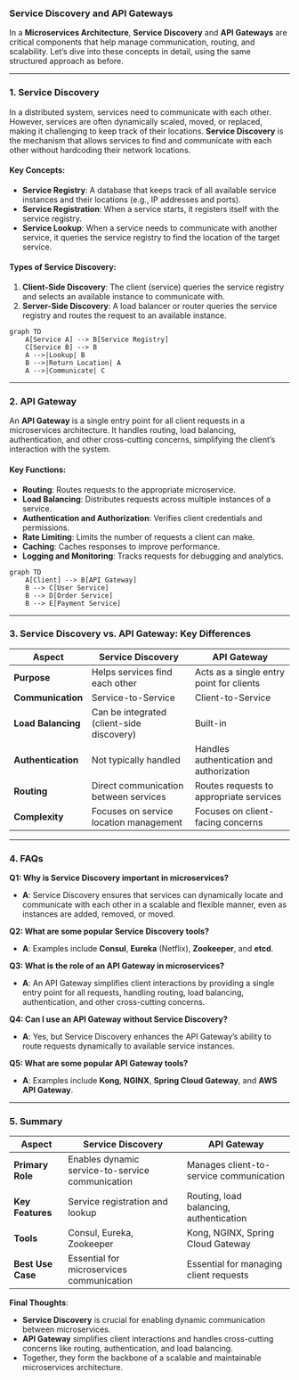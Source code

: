 ### Service Discovery and API Gateways

In a **Microservices Architecture**, **Service Discovery** and **API Gateways** are critical components that help manage communication, routing, and scalability. Let’s dive into these concepts in detail, using the same structured approach as before.

---

### 1. **Service Discovery**

In a distributed system, services need to communicate with each other. However, services are often dynamically scaled, moved, or replaced, making it challenging to keep track of their locations. **Service Discovery** is the mechanism that allows services to find and communicate with each other without hardcoding their network locations.

#### Key Concepts:

- **Service Registry**: A database that keeps track of all available service instances and their locations (e.g., IP addresses and ports).
- **Service Registration**: When a service starts, it registers itself with the service registry.
- **Service Lookup**: When a service needs to communicate with another service, it queries the service registry to find the location of the target service.

#### Types of Service Discovery:

1. **Client-Side Discovery**: The client (service) queries the service registry and selects an available instance to communicate with.
2. **Server-Side Discovery**: A load balancer or router queries the service registry and routes the request to an available instance.


```mermaid
graph TD
    A[Service A] --> B[Service Registry]
    C[Service B] --> B
    A -->|Lookup| B
    B -->|Return Location| A
    A -->|Communicate| C
```

---

### 2. **API Gateway**

An **API Gateway** is a single entry point for all client requests in a microservices architecture. It handles routing, load balancing, authentication, and other cross-cutting concerns, simplifying the client’s interaction with the system.

#### Key Functions:

- **Routing**: Routes requests to the appropriate microservice.
- **Load Balancing**: Distributes requests across multiple instances of a service.
- **Authentication and Authorization**: Verifies client credentials and permissions.
- **Rate Limiting**: Limits the number of requests a client can make.
- **Caching**: Caches responses to improve performance.
- **Logging and Monitoring**: Tracks requests for debugging and analytics.

```mermaid
graph TD
    A[Client] --> B[API Gateway]
    B --> C[User Service]
    B --> D[Order Service]
    B --> E[Payment Service]
```

---

### 3. **Service Discovery vs. API Gateway: Key Differences**

| **Aspect**         | **Service Discovery**                     | **API Gateway**                          |
| ------------------ | ----------------------------------------- | ---------------------------------------- |
| **Purpose**        | Helps services find each other            | Acts as a single entry point for clients |
| **Communication**  | Service-to-Service                        | Client-to-Service                        |
| **Load Balancing** | Can be integrated (client-side discovery) | Built-in                                 |
| **Authentication** | Not typically handled                     | Handles authentication and authorization |
| **Routing**        | Direct communication between services     | Routes requests to appropriate services  |
| **Complexity**     | Focuses on service location management    | Focuses on client-facing concerns        |

---

### 4. **FAQs**

**Q1: Why is Service Discovery important in microservices?**

- **A**: Service Discovery ensures that services can dynamically locate and communicate with each other in a scalable and flexible manner, even as instances are added, removed, or moved.

**Q2: What are some popular Service Discovery tools?**

- **A**: Examples include **Consul**, **Eureka** (Netflix), **Zookeeper**, and **etcd**.

**Q3: What is the role of an API Gateway in microservices?**

- **A**: An API Gateway simplifies client interactions by providing a single entry point for all requests, handling routing, load balancing, authentication, and other cross-cutting concerns.

**Q4: Can I use an API Gateway without Service Discovery?**

- **A**: Yes, but Service Discovery enhances the API Gateway’s ability to route requests dynamically to available service instances.

**Q5: What are some popular API Gateway tools?**

- **A**: Examples include **Kong**, **NGINX**, **Spring Cloud Gateway**, and **AWS API Gateway**.

---

### 5. **Summary**

| **Aspect**        | **Service Discovery**                            | **API Gateway**                         |
| ----------------- | ------------------------------------------------ | --------------------------------------- |
| **Primary Role**  | Enables dynamic service-to-service communication | Manages client-to-service communication |
| **Key Features**  | Service registration and lookup                  | Routing, load balancing, authentication |
| **Tools**         | Consul, Eureka, Zookeeper                        | Kong, NGINX, Spring Cloud Gateway       |
| **Best Use Case** | Essential for microservices communication        | Essential for managing client requests  |

**Final Thoughts**:

- **Service Discovery** is crucial for enabling dynamic communication between microservices.
- **API Gateway** simplifies client interactions and handles cross-cutting concerns like routing, authentication, and load balancing.
- Together, they form the backbone of a scalable and maintainable microservices architecture.
